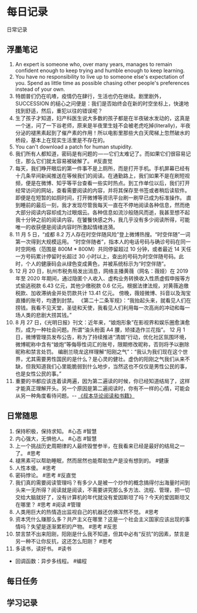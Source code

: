 # 每日记录
日常记录

## 浮墨笔记

1.  An expert is someone who, over many years, manages to remain confident enough to keep trying and humble enough to keep learning.
2.  You have no responsibility to live up to someone else's expectation of you.
Spend as little time as possible chasing other people's preferences instead of your own.
3.  特朗普们仍在叽喳，疫情仍在肆行，生活也仍在继续。剧里剧外，SUCCESSION 的槌心之问便是：我们是否始终会在新的时空坐标上，快速地找到舒适，然后，重犯以往的错误呢？
4.  生了孩子才知道，妇产科医生说大多数的孩子都是在半夜破水发动的，这真是一个迷，问了一下谷老师，原来是半夜里生娃不会被老虎吃掉(literally)，半夜分泌的褪黑素起到了催产素的作用！所以电影里那些大白天爬梯上忽然破水的桥段，基本上在现实生活里是不存在的。
5.  You can't download a patch for human stupidity.
6.  我们所有人都知道，密码是有问题的 — —它们太难记了。而如果它们很容易记住，那么它们就太容易被破解了。 #反直觉
7.  每天，我们睁开眼后的第一件事不是上厕所，而是打开手机。手机屏幕已经有十几条早间新闻推送在等候我们的阅读。在通勤路上，我们如果不是在刷短视频，便是在微博、知乎等平台查看一些实时热点。到工作单位以后，我们打开经常访问的网站，查看需要阅读的内容，并将其保存至书签或者稍后读软件。即便是在短暂的如厕时间，打开微博等资讯平台刷一刷早已成为标准操作。
直到睡前的最后一刻，我才发现尽管我每天一直在不停地阅读各种信息，然而绝大部分阅读内容却成为过眼烟云。各种信息如流沙般随风而逝，我甚至想不起我十分钟之前的阅读内容。在饕餮快感之外，我几乎没有多少阅读所得，可能唯一的收获便是阅读内容时所激起情绪涟漪。
8.  11 月 5 日，“成都 8.2 万人存在时空伴随风险”登上微博热搜。“时空伴随”一词第一次得到大规模运用。
“时空伴随者”，指本人的电话号码与确诊号码在同一时空网格（范围是 800M * 800M）共同停留超过 10 分钟，或者最近 14 天任一方号码累计停留时长超过 30 小时以上，查出的号码为时空伴随号码。此时，个人的健康码会从绿色变成黄色，并被系统标示为“时空伴随”。
9.  12 月 20 日，杭州市税务局发出消息，网络主播黄薇（网名：薇娅）在 2019 年至 2020 年期间，通过隐匿个人收入、虚构业务转换收入性质虚假申报等方式偷逃税款 6.43 亿元，其他少缴税款 0.6 亿元。根据法律法规，对黄薇追缴税款、加收滞纳金并处罚款共计 13.41 亿元。
傍晚，薇娅微博、抖音以及淘宝直播的账号，均遭到封禁。
《第二十二条军规》：“我抬起头来，就看见人们在捞钱。我看不见天堂，圣徒和天使，我看见人们利用每一次高尚的冲动和每一场人类的悲剧大捞其钱。”
10. 8 月 27 日，《光明日报》刊文：近年来，“娘炮形象”在影视界和娱乐圈愈演愈烈，成为一种社会问题。所谓“油头粉面 A4 腰，矫揉造作兰花指”。
12 月 1 日，微博管理员发布公告，称为了持续推进“清朗”行动，优化社区氛围环境，微博昵称中含有“娘炮”等侮辱性词汇的账号，限期修改昵称，否则将予以删除昵称和禁言处罚。
编剧兰晓龙这样理解“阳刚之气”：“我认为我们现在这个世界，尤其需要男性国民的是什么？是心灵的健壮。虚伪的阳刚之气我们从来不缺，但我知道我们心里能脆弱到什么地步，当然这也不仅仅是男性公民的事，也是女性公民的事。”
11. 重要的书都应该连着读两遍，因为第二遍读的时候，你已经知道结局了，这样才能真正理解开头。另一个原因是第二遍阅读时，你有不一样的心情，可能会从另一种角度看待问题。-- [《叔本华论阅读和书籍》](https://fs.blog/schopenhauer-on-reading/)

## 日常随思
1.  保持积极，保持求知。 #心态 #智慧
2.  内心强大，无惧他人。 #心态 #智慧
3.  上一个挑战历史周期律的人最终毁誉参半，在我看来已经是最好的结局之一了。 #思考
4.  褪黑素可以帮助睡眠，然而居然也能帮助生产是没有想到的。 #健康
5.  人性本傻。 #思考
6.  密码悖论。 #思考 #反直觉
7.  我们真的需要阅读管理吗？有多少人是被一个炒作的概念搞得付出海量时间到头来一无所得？阅读就是阅读，不需要讲究那么多方法、流程、管理，把一切交给大脑就好了，没有计算机的年代就没有爱因斯坦了吗？今天的爱因斯坦又在哪里？ #思考 #阅读 #管理
8.  人类用巨大的热情造出监视自己的机器还仿佛浑然不觉。 #思考
9.  资本凭什么赚那么多？共产主义在哪里？这是一个社会主义国家应该出现的事情吗？失望是逐渐累积的产物。 #思考 #反思
10. 禁言禁不出来阳刚，阳刚是什么我不知道，但其中必有“反抗”的因素，禁言是另一种不让你反抗，这还怎么阳刚？ #思考
11. 多读书，读好书。 #读书

- 回调函数：异步多线程。 #编程

## 每日任务

## 学习记录

